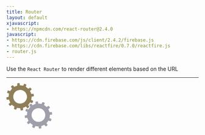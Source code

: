 ```yaml
---
title: Router
layout: default
xjavascript:
- https://npmcdn.com/react-router@2.4.0
javascript:
- https://cdn.firebase.com/js/client/2.4.2/firebase.js
- https://cdn.firebase.com/libs/reactfire/0.7.0/reactfire.js
- router.js
---
```


Use the `React Router` to render different elements based on the URL

---

<div id="app">
   <?xml version="1.0" encoding="utf-8"?><svg width='120px' height='120px' xmlns="http://www.w3.org/2000/svg" viewBox="0 0 100 100" preserveAspectRatio="xMidYMid" class="uil-gears"><rect x="0" y="0" width="100" height="100" fill="none" class="bk"></rect><g transform="translate(-20,-20)"><path d="M79.9,52.6C80,51.8,80,50.9,80,50s0-1.8-0.1-2.6l-5.1-0.4c-0.3-2.4-0.9-4.6-1.8-6.7l4.2-2.9c-0.7-1.6-1.6-3.1-2.6-4.5 L70,35c-1.4-1.9-3.1-3.5-4.9-4.9l2.2-4.6c-1.4-1-2.9-1.9-4.5-2.6L59.8,27c-2.1-0.9-4.4-1.5-6.7-1.8l-0.4-5.1C51.8,20,50.9,20,50,20 s-1.8,0-2.6,0.1l-0.4,5.1c-2.4,0.3-4.6,0.9-6.7,1.8l-2.9-4.1c-1.6,0.7-3.1,1.6-4.5,2.6l2.1,4.6c-1.9,1.4-3.5,3.1-5,4.9l-4.5-2.1 c-1,1.4-1.9,2.9-2.6,4.5l4.1,2.9c-0.9,2.1-1.5,4.4-1.8,6.8l-5,0.4C20,48.2,20,49.1,20,50s0,1.8,0.1,2.6l5,0.4 c0.3,2.4,0.9,4.7,1.8,6.8l-4.1,2.9c0.7,1.6,1.6,3.1,2.6,4.5l4.5-2.1c1.4,1.9,3.1,3.5,5,4.9l-2.1,4.6c1.4,1,2.9,1.9,4.5,2.6l2.9-4.1 c2.1,0.9,4.4,1.5,6.7,1.8l0.4,5.1C48.2,80,49.1,80,50,80s1.8,0,2.6-0.1l0.4-5.1c2.3-0.3,4.6-0.9,6.7-1.8l2.9,4.2 c1.6-0.7,3.1-1.6,4.5-2.6L65,69.9c1.9-1.4,3.5-3,4.9-4.9l4.6,2.2c1-1.4,1.9-2.9,2.6-4.5L73,59.8c0.9-2.1,1.5-4.4,1.8-6.7L79.9,52.6 z M50,65c-8.3,0-15-6.7-15-15c0-8.3,6.7-15,15-15s15,6.7,15,15C65,58.3,58.3,65,50,65z" fill="#8f7f59"><animateTransform attributeName="transform" type="rotate" from="90 50 50" to="0 50 50" dur="1s" repeatCount="indefinite"></animateTransform></path></g><g transform="translate(20,20) rotate(15 50 50)"><path d="M79.9,52.6C80,51.8,80,50.9,80,50s0-1.8-0.1-2.6l-5.1-0.4c-0.3-2.4-0.9-4.6-1.8-6.7l4.2-2.9c-0.7-1.6-1.6-3.1-2.6-4.5 L70,35c-1.4-1.9-3.1-3.5-4.9-4.9l2.2-4.6c-1.4-1-2.9-1.9-4.5-2.6L59.8,27c-2.1-0.9-4.4-1.5-6.7-1.8l-0.4-5.1C51.8,20,50.9,20,50,20 s-1.8,0-2.6,0.1l-0.4,5.1c-2.4,0.3-4.6,0.9-6.7,1.8l-2.9-4.1c-1.6,0.7-3.1,1.6-4.5,2.6l2.1,4.6c-1.9,1.4-3.5,3.1-5,4.9l-4.5-2.1 c-1,1.4-1.9,2.9-2.6,4.5l4.1,2.9c-0.9,2.1-1.5,4.4-1.8,6.8l-5,0.4C20,48.2,20,49.1,20,50s0,1.8,0.1,2.6l5,0.4 c0.3,2.4,0.9,4.7,1.8,6.8l-4.1,2.9c0.7,1.6,1.6,3.1,2.6,4.5l4.5-2.1c1.4,1.9,3.1,3.5,5,4.9l-2.1,4.6c1.4,1,2.9,1.9,4.5,2.6l2.9-4.1 c2.1,0.9,4.4,1.5,6.7,1.8l0.4,5.1C48.2,80,49.1,80,50,80s1.8,0,2.6-0.1l0.4-5.1c2.3-0.3,4.6-0.9,6.7-1.8l2.9,4.2 c1.6-0.7,3.1-1.6,4.5-2.6L65,69.9c1.9-1.4,3.5-3,4.9-4.9l4.6,2.2c1-1.4,1.9-2.9,2.6-4.5L73,59.8c0.9-2.1,1.5-4.4,1.8-6.7L79.9,52.6 z M50,65c-8.3,0-15-6.7-15-15c0-8.3,6.7-15,15-15s15,6.7,15,15C65,58.3,58.3,65,50,65z" fill="#9f9fab"><animateTransform attributeName="transform" type="rotate" from="0 50 50" to="90 50 50" dur="1s" repeatCount="indefinite"></animateTransform></path></g></svg>
</div>
